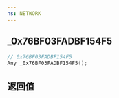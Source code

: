 ```yaml
---
ns: NETWORK
---
```

## _0x76BF03FADBF154F5

```c
// 0x76BF03FADBF154F5
Any _0x76BF03FADBF154F5();
```


## 返回值

